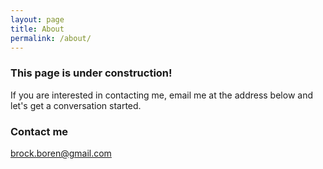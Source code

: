 ```yaml
---
layout: page
title: About
permalink: /about/
---
```


### This page is under construction!

If you are interested in contacting me, email me at the address below and let's get a conversation started.

### Contact me

[brock.boren@gmail.com](mailto:brock.boren@gmail.com)